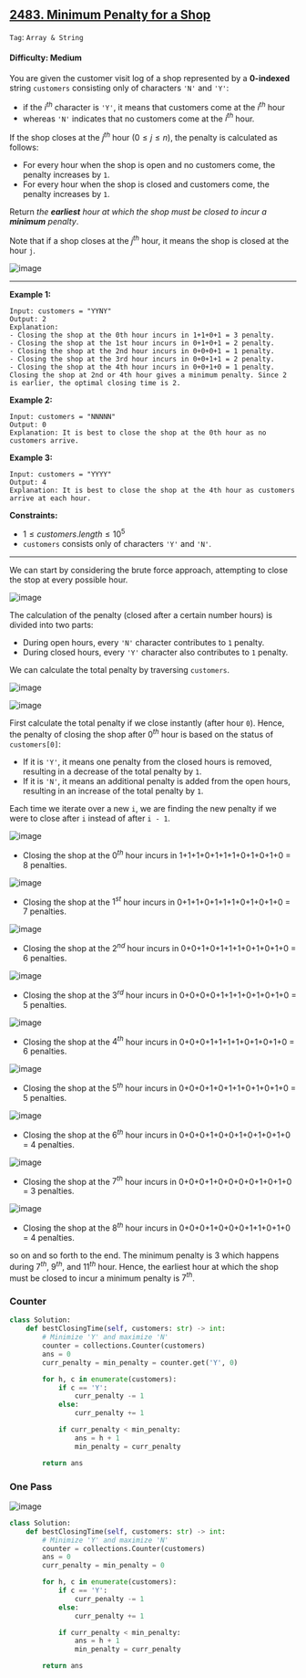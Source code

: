 ## [2483. Minimum Penalty for a Shop](https://leetcode.com/problems/minimum-penalty-for-a-shop/)

```Tag```: ```Array & String```

#### Difficulty: Medium

You are given the customer visit log of a shop represented by a __0-indexed__ string ```customers``` consisting only of characters ```'N'``` and ```'Y'```:

- if the $i^{th}$ character is ```'Y'```, it means that customers come at the $i^{th}$ hour
- whereas ```'N'``` indicates that no customers come at the $i^{th}$ hour.

If the shop closes at the $j^{th}$ hour $(0 \le j \le n)$, the penalty is calculated as follows:

- For every hour when the shop is open and no customers come, the penalty increases by ```1```.
- For every hour when the shop is closed and customers come, the penalty increases by ```1```.

Return _the __earliest__ hour at which the shop must be closed to incur a __minimum__ penalty_.

Note that if a shop closes at the $j^{th}$ hour, it means the shop is closed at the hour ```j```.

![image](https://github.com/quananhle/Python/assets/35042430/f69b914e-8613-4939-9874-c984c871eece)

---

__Example 1:__
```
Input: customers = "YYNY"
Output: 2
Explanation: 
- Closing the shop at the 0th hour incurs in 1+1+0+1 = 3 penalty.
- Closing the shop at the 1st hour incurs in 0+1+0+1 = 2 penalty.
- Closing the shop at the 2nd hour incurs in 0+0+0+1 = 1 penalty.
- Closing the shop at the 3rd hour incurs in 0+0+1+1 = 2 penalty.
- Closing the shop at the 4th hour incurs in 0+0+1+0 = 1 penalty.
Closing the shop at 2nd or 4th hour gives a minimum penalty. Since 2 is earlier, the optimal closing time is 2.
```

__Example 2:__
```
Input: customers = "NNNNN"
Output: 0
Explanation: It is best to close the shop at the 0th hour as no customers arrive.
```

__Example 3:__
```
Input: customers = "YYYY"
Output: 4
Explanation: It is best to close the shop at the 4th hour as customers arrive at each hour.
```

__Constraints:__

- $1 \le customers.length \le 10^5$
- ```customers``` consists only of characters ```'Y'``` and ```'N'```.

---

We can start by considering the brute force approach, attempting to close the stop at every possible hour.

![image](https://leetcode.com/problems/minimum-penalty-for-a-shop/Figures/2483/1.png)

The calculation of the penalty (closed after a certain number hours) is divided into two parts:

- During open hours, every ```'N'``` character contributes to ```1``` penalty.
- During closed hours, every ```'Y'``` character also contributes to ```1``` penalty.

We can calculate the total penalty by traversing ```customers```.

![image](https://leetcode.com/problems/minimum-penalty-for-a-shop/Figures/2483/2.png)

![image](https://leetcode.com/problems/minimum-penalty-for-a-shop/Figures/2483/3.png)

First calculate the total penalty if we close instantly (after hour ```0```). Hence, the penalty of closing the shop after $\mathcal{0}^{th}$ hour is based on the status of ```customers[0]```:

- If it is ```'Y'```, it means one penalty from the closed hours is removed, resulting in a decrease of the total penalty by ```1```.
- If it is ```'N'```, it means an additional penalty is added from the open hours, resulting in an increase of the total penalty by ```1```.

Each time we iterate over a new ```i```, we are finding the new penalty if we were to close after ```i``` instead of after ```i - 1```.

![image](https://github.com/quananhle/Python/assets/35042430/87289ed7-dedf-48a8-a01c-ea6d405efbbd)
- Closing the shop at the $\mathcal{0}^{th}$ hour incurs in 1+1+1+0+1+1+1+0+1+0+1+0 = 8 penalties.

![image](https://github.com/quananhle/Python/assets/35042430/a257a80d-eac8-4048-a1af-85b22b929ab8)
- Closing the shop at the $\mathcal{1}^{st}$ hour incurs in 0+1+1+0+1+1+1+0+1+0+1+0 = 7 penalties.

![image](https://github.com/quananhle/Python/assets/35042430/3d19e54c-464f-4bea-95a4-fe0a2fdf121c)
- Closing the shop at the $\mathcal{2}^{nd}$ hour incurs in 0+0+1+0+1+1+1+0+1+0+1+0 = 6 penalties.

![image](https://github.com/quananhle/Python/assets/35042430/ea85d62c-52b6-45f8-8148-06d5d8edfaee)
- Closing the shop at the $\mathcal{3}^{rd}$ hour incurs in 0+0+0+0+1+1+1+0+1+0+1+0 = 5 penalties.

![image](https://github.com/quananhle/Python/assets/35042430/5fb4743c-a607-4409-8aa1-ab5bff6f13e5)
- Closing the shop at the $\mathcal{4}^{th}$ hour incurs in 0+0+0+1+1+1+1+0+1+0+1+0 = 6 penalties.

![image](https://github.com/quananhle/Python/assets/35042430/ac12e2c8-6100-41c7-93fe-7253804230bc)
- Closing the shop at the $\mathcal{5}^{th}$ hour incurs in 0+0+0+1+0+1+1+0+1+0+1+0 = 5 penalties.

![image](https://github.com/quananhle/Python/assets/35042430/6bc07f55-2d9b-49bf-9fbd-1bfd76f6c17e)
- Closing the shop at the $\mathcal{6}^{th}$ hour incurs in 0+0+0+1+0+0+1+0+1+0+1+0 = 4 penalties.

![image](https://github.com/quananhle/Python/assets/35042430/1c672f61-1dc4-4fb3-bb86-8373b828f47f)
- Closing the shop at the $\mathcal{7}^{th}$ hour incurs in 0+0+0+1+0+0+0+0+1+0+1+0 = 3 penalties.

![image](https://github.com/quananhle/Python/assets/35042430/a5499361-4eba-44c9-acd4-90175e359f58)
- Closing the shop at the $\mathcal{8}^{th}$ hour incurs in 0+0+0+1+0+0+0+1+1+0+1+0 = 4 penalties.

so on and so forth to the end. The minimum penalty is 3 which happens during $\mathcal{7}^{th}$, $\mathcal{9}^{th}$, and $\mathcal{11}^{th}$ hour. Hence, the earliest hour at which the shop must be closed to incur a minimum penalty is $\mathcal{7}^{th}$.

### Counter

```Python
class Solution:
    def bestClosingTime(self, customers: str) -> int:
        # Minimize 'Y' and maximize 'N'
        counter = collections.Counter(customers)
        ans = 0
        curr_penalty = min_penalty = counter.get('Y', 0)

        for h, c in enumerate(customers):
            if c == 'Y':
                curr_penalty -= 1
            else:
                curr_penalty += 1

            if curr_penalty < min_penalty:
                ans = h + 1
                min_penalty = curr_penalty

        return ans
```

### One Pass

![image](https://leetcode.com/problems/minimum-penalty-for-a-shop/Figures/2483/4.png)

```Python
class Solution:
    def bestClosingTime(self, customers: str) -> int:
        # Minimize 'Y' and maximize 'N'
        counter = collections.Counter(customers)
        ans = 0
        curr_penalty = min_penalty = 0

        for h, c in enumerate(customers):
            if c == 'Y':
                curr_penalty -= 1
            else:
                curr_penalty += 1

            if curr_penalty < min_penalty:
                ans = h + 1
                min_penalty = curr_penalty

        return ans
```
